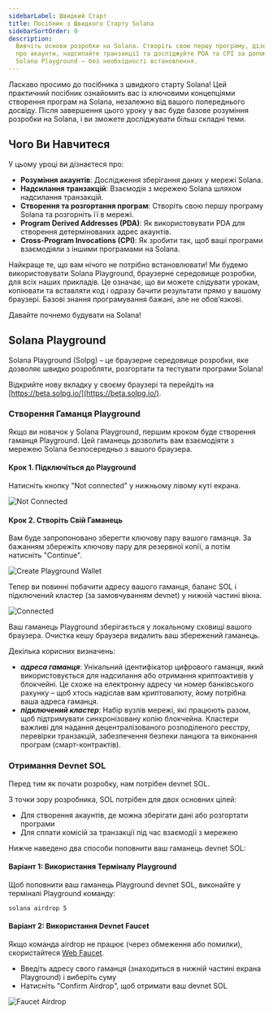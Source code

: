 ```yaml
---
sidebarLabel: Швидкий Старт
title: Посібник з Швидкого Старту Solana
sidebarSortOrder: 0
description:
  Вивчіть основи розробки на Solana. Створіть свою першу програму, дізнайтеся
  про акаунти, надсилайте транзакції та досліджуйте PDA та CPI за допомогою
  Solana Playground – без необхідності встановлення.
---
```


Ласкаво просимо до посібника з швидкого старту Solana! Цей практичний посібник
ознайомить вас із ключовими концепціями створення програм на Solana, незалежно
від вашого попереднього досвіду. Після завершення цього уроку у вас буде базове
розуміння розробки на Solana, і ви зможете досліджувати більш складні теми.

## Чого Ви Навчитеся

У цьому уроці ви дізнаєтеся про:

- **Розуміння акаунтів**: Дослідження зберігання даних у мережі Solana.
- **Надсилання транзакцій**: Взаємодія з мережею Solana шляхом надсилання
  транзакцій.
- **Створення та розгортання програм**: Створіть свою першу програму Solana та
  розгорніть її в мережі.
- **Program Derived Addresses (PDA)**: Як використовувати PDA для створення
  детермінованих адрес акаунтів.
- **Cross-Program Invocations (CPI)**: Як зробити так, щоб ваші програми
  взаємодіяли з іншими програмами на Solana.

Найкраще те, що вам нічого не потрібно встановлювати! Ми будемо використовувати
Solana Playground, браузерне середовище розробки, для всіх наших прикладів. Це
означає, що ви можете слідувати урокам, копіювати та вставляти код і одразу
бачити результати прямо у вашому браузері. Базові знання програмування бажані,
але не обов’язкові.

Давайте почнемо будувати на Solana!

## Solana Playground

Solana Playground (Solpg) – це браузерне середовище розробки, яке дозволяє
швидко розробляти, розгортати та тестувати програми Solana!

Відкрийте нову вкладку у своєму браузері та перейдіть на
[https://beta.solpg.io/](https://beta.solpg.io/).

<Steps>

### Створення Гаманця Playground

Якщо ви новачок у Solana Playground, першим кроком буде створення гаманця
Playground. Цей гаманець дозволить вам взаємодіяти з мережею Solana
безпосередньо з вашого браузера.

#### Крок 1. Підключіться до Playground

Натисніть кнопку "Not connected" у нижньому лівому куті екрана.

![Not Connected](/assets/docs/intro/quickstart/pg-not-connected.png)

#### Крок 2. Створіть Свій Гаманець

Вам буде запропоновано зберегти ключову пару вашого гаманця. За бажанням
збережіть ключову пару для резервної копії, а потім натисніть "Continue".

![Create Playground Wallet](/assets/docs/intro/quickstart/pg-create-wallet.png)

Тепер ви повинні побачити адресу вашого гаманця, баланс SOL і підключений
кластер (за замовчуванням devnet) у нижній частині вікна.

![Connected](/assets/docs/intro/quickstart/pg-connected.png)

<Callout>
  Ваш гаманець Playground зберігається у локальному сховищі вашого браузера. Очистка кешу браузера видалить ваш збережений гаманець.
</Callout>

Декілька корисних визначень:

- **_адреса гаманця_**: Унікальний ідентифікатор цифрового гаманця, який
  використовується для надсилання або отримання криптоактивів у блокчейні. Це
  схоже на електронну адресу чи номер банківського рахунку – щоб хтось надіслав
  вам криптовалюту, йому потрібна ваша адреса гаманця.
- **_підключений кластер_**: Набір вузлів мережі, які працюють разом, щоб
  підтримувати синхронізовану копію блокчейна. Кластери важливі для надання
  децентралізованого розподіленого реєстру, перевірки транзакцій, забезпечення
  безпеки ланцюга та виконання програм (смарт-контрактів).

### Отримання Devnet SOL

Перед тим як почати розробку, нам потрібен devnet SOL.

З точки зору розробника, SOL потрібен для двох основних цілей:

- Для створення акаунтів, де можна зберігати дані або розгортати програми
- Для сплати комісій за транзакції під час взаємодії з мережею

Нижче наведено два способи поповнити ваш гаманець devnet SOL:

#### Варіант 1: Використання Терміналу Playground

Щоб поповнити ваш гаманець Playground devnet SOL, виконайте у терміналі
Playground команду:

```shell filename="Terminal"
solana airdrop 5
```

#### Варіант 2: Використання Devnet Faucet

Якщо команда airdrop не працює (через обмеження або помилки), скористайтеся
[Web Faucet](https://faucet.solana.com/).

- Введіть адресу свого гаманця (знаходиться в нижній частині екрана Playground)
  і виберіть суму
- Натисніть "Confirm Airdrop", щоб отримати ваш devnet SOL

![Faucet Airdrop](/assets/docs/intro/quickstart/faucet-airdrop.gif)

</Steps>
